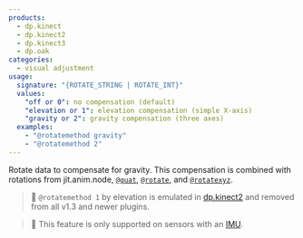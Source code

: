 ```yaml
---
products:
  - dp.kinect
  - dp.kinect2
  - dp.kinect3
  - dp.oak
categories:
  - visual adjustment
usage:
  signature: "{ROTATE_STRING | ROTATE_INT}"
  values:
    "off or 0": no compensation (default)
    "elevation or 1": elevation compensation (simple X-axis)
    "gravity or 2": gravity compensation (three axes)
  examples:
    - "@rotatemethod gravity"
    - "@rotatemethod 2"
---
```


Rotate data to compensate for gravity. This compensation
is combined with rotations from jit.anim.node, [`@quat`](quat.md), [`@rotate`](rotate.md),
and [`@rotatexyz`](rotatexyz.md).

> :memo: `@rotatemethod 1` by elevation is emulated in [dp.kinect2](../../dp.kinect2/)
> and removed from all v1.3 and newer plugins.

> :memo: This feature is only supported on sensors with an
> [IMU](https://en.wikipedia.org/wiki/Inertial_measurement_unit).
